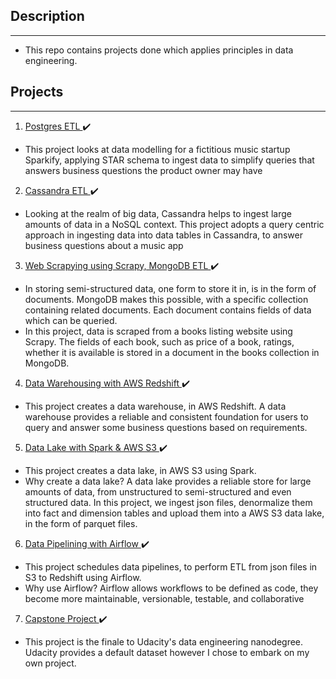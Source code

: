 ## Description
---
* This repo contains projects done which applies principles in data engineering. 
## Projects
---
1. <ins> Postgres ETL </ins> :heavy_check_mark:
* This project looks at data modelling for a fictitious music startup Sparkify, applying STAR schema to ingest data to simplify queries that answers business questions the product owner may have

2. <ins> Cassandra ETL </ins> :heavy_check_mark:
* Looking at the realm of big data, Cassandra helps to ingest large amounts of data in a NoSQL context. This project adopts a query centric approach in ingesting data into data tables in Cassandra, to answer business questions about a music app

3. <ins> Web Scrapying using Scrapy, MongoDB ETL </ins> :heavy_check_mark:
* In storing semi-structured data, one form to store it in, is in the form of documents. MongoDB makes this possible, with a specific collection containing related documents. Each document contains fields of data which can be queried. 
* In this project, data is scraped from a books listing website using Scrapy. The fields of each book, such as price of a book, ratings, whether it is available is stored in a document in the books collection in MongoDB.

4. <ins> Data Warehousing with AWS Redshift </ins> :heavy_check_mark:
* This project creates a data warehouse, in AWS Redshift. A data warehouse provides a reliable and consistent foundation for users to query and answer some business questions based on requirements.

5. <ins> Data Lake with Spark & AWS S3 </ins> :heavy_check_mark:
* This project creates a data lake, in AWS S3 using Spark. 
* Why create a data lake? A data lake provides a reliable store for large amounts of data, from unstructured to semi-structured and even structured data. In this project, we ingest json files, denormalize them into fact and dimension tables and upload them into a AWS S3 data lake, in the form of parquet files.

6. <ins> Data Pipelining with Airflow </ins> :heavy_check_mark:
* This project schedules data pipelines, to perform ETL from json files in S3 to Redshift using Airflow. 
* Why use Airflow? Airflow allows workflows to be defined as code, they become more maintainable, versionable, testable, and collaborative

7. <ins> Capstone Project </ins> :heavy_check_mark:  
* This project is the finale to Udacity's data engineering nanodegree. Udacity provides a default dataset however I chose to embark on my own project. 

